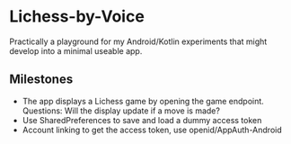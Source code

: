 # Lichess-by-Voice
Practically a playground for my Android/Kotlin experiments that might develop into a minimal useable app.

## Milestones
* The app displays a Lichess game by opening the game endpoint. Questions: Will the display update if a move is made?
* Use SharedPreferences to save and load a dummy access token
* Account linking to get the access token, use openid/AppAuth-Android
